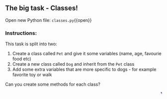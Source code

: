 


## The big task - Classes!

Open new Python file: `classes.py`{{open}}

### Instructions:

This task is split into two:

1. Create a class called `Pet` and give it some variables (name, age, favourie food etc)
2. Create a new class called `Dog` and inherit from the `Pet` class 
3. Add some extra variables that are more specific to dogs - for example favorite toy or walk

Can you create some methods for each class?

<marquee style='color: blue;'><b>Yay you've completed week 3!</b></marquee>
